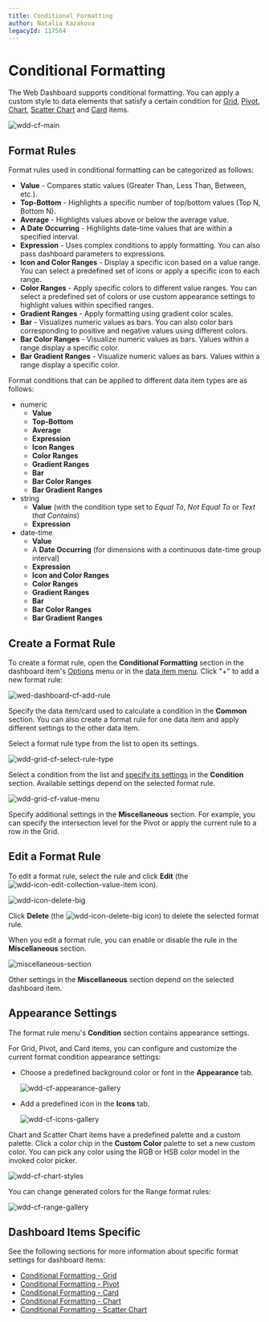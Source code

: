 ```yaml
---
title: Conditional Formatting
author: Natalia Kazakova
legacyId: 117564
---
```

# Conditional Formatting
The Web Dashboard supports conditional formatting. You can apply a custom style to data elements that satisfy a certain condition for [Grid](../designing-dashboard-items/grid.md), [Pivot](../designing-dashboard-items/pivot.md), [Chart](../designing-dashboard-items/chart.md), [Scatter Chart](../designing-dashboard-items/scatter-chart.md) and [Card](../designing-dashboard-items/cards.md) items.

![wdd-cf-main](../../../images/img126130.png)

## Format Rules

Format rules used in conditional formatting can be categorized as follows:
* **Value** - Compares static values (Greater Than, Less Than, Between, etc.).
* **Top-Bottom** - Highlights a specific number of top/bottom values (Top N, Bottom N).
* **Average** - Highlights values above or below the average value.
* **A Date Occurring** - Highlights date-time values that are within a specified interval.
* **Expression** - Uses complex conditions to apply formatting. You can also pass dashboard parameters to expressions.
* **Icon and Color Ranges** - Display a specific icon based on a value range. You can select a predefined set of icons or apply a specific icon to each range.
* **Color Ranges** - Apply specific colors to different value ranges. You can select a predefined set of colors or use custom appearance settings to highlight values within specified ranges.
* **Gradient Ranges** - Apply formatting using gradient color scales.
* **Bar** - Visualizes numeric values as bars. You can also color bars corresponding to positive and negative values using different colors.
* **Bar Color Ranges** - Visualize numeric values as bars. Values within a range display a specific color.
* **Bar Gradient Ranges** - Visualize numeric values as bars. Values within a range display a specific color.

Format conditions that can be applied to different data item types are as follows:
* numeric 
	* **Value**
	* **Top-Bottom**
	* **Average**
	* **Expression** 
	* **Icon Ranges**
	* **Color Ranges**
	* **Gradient Ranges**
	* **Bar** 
	* **Bar Color Ranges** 
	* **Bar Gradient Ranges** 
* string 
	* **Value** (with the condition type set to _Equal To_, _Not Equal To_ or _Text that Contains_)
	* **Expression**
* date-time 
	* **Value**
	* A **Date Occurring** (for dimensions with a continuous date-time group interval)
	* **Expression**
	* **Icon and Color Ranges**
	* **Color Ranges**
	* **Gradient Ranges**
	* **Bar** 
	* **Bar Color Ranges** 
	* **Bar Gradient Ranges** 
	
## Create a Format Rule

To create a format rule, open the **Conditional Formatting** section in the dashboard item's [Options](../ui-elements/dashboard-item-menu.md) menu or in the [data item menu](../ui-elements/data-item-menu.md). Click "+" to add a new format rule:
	
![wed-dashboard-cf-add-rule](../../../images/wed-dashboard-cf-add-rule.png)

Specify the data item/card used to calculate a condition in the **Common** section. You can also create a format rule for one data item and apply different settings to the other data item. 

Select a format rule type from the list to open its settings.
	
![wdd-grid-cf-select-rule-type](../../../images/img126024.png)

Select a condition from the list and [specify its settings](#appearance-settings) in the **Condition** section. Available settings depend on the selected format rule.
	
![wdd-grid-cf-value-menu](../../../images/img126023.png)
	
Specify additional settings in the **Miscellaneous** section. For example, you can specify the intersection level for the Pivot or apply the current rule to a row in the Grid.

## Edit a Format Rule

To edit a format rule, select the rule and click **Edit** (the ![wdd-icon-edit-collection-value-item](../../../images/img126050.png) icon).

![wdd-icon-delete-big](../../../images/wdd-grid-cf-edit-rule126025.png)

Click **Delete** (the ![wdd-icon-delete-big](../../../images/img126104.png) icon) to delete the selected format rule.

When you edit a format rule, you can enable or disable the rule in the **Miscellaneous** section.

![miscellaneous-section](../../../images/web-conditional-formatting-edit-rule-miscellaneous-section.png)

Other settings in the **Miscellaneous** section depend on the selected dashboard item.

## Appearance Settings

The format rule menu's **Condition** section contains appearance settings. 

For Grid, Pivot, and Card items, you can configure and customize the current format condition appearance settings:

* Choose a predefined background color or font in the **Appearance** tab.
	
	![wdd-cf-appearance-gallery](../../../images/img126044.png)

* Add a predefined icon in the **Icons** tab.

	![wdd-cf-icons-gallery](../../../images/img126045.png)


Chart and Scatter Chart items have a predefined palette and a custom palette. Click a color chip in the **Custom Color** palette to set a new custom color. You can pick any color using the RGB or HSB color model in the invoked color picker.

![wdd-cf-chart-styles](../../../images/wdd-cf-chart-styles.png)
	
You can change generated colors for the Range format rules:

![wdd-cf-range-gallery](../../../images/wdd-cf-range-gallery126043.png)

## Dashboard Items Specific

See the following sections for more information about specific format settings for dashboard items:

* [Conditional Formatting - Grid](../designing-dashboard-items/grid/conditional-formatting.md)
* [Conditional Formatting - Pivot](../designing-dashboard-items/pivot/conditional-formatting.md)
* [Conditional Formatting - Card](../designing-dashboard-items/cards/conditional-formatting.md)
* [Conditional Formatting - Chart](../designing-dashboard-items/chart/conditional-formatting.md)
* [Conditional Formatting - Scatter Chart](../designing-dashboard-items/scatter-chart/conditional-formatting.md) 
